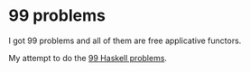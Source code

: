 99 problems 
==========
I got 99 problems and all of them are free applicative functors.

My attempt to do the [99 Haskell problems](http://www.haskell.org/haskellwiki/H-99:_Ninety-Nine_Haskell_Problems).

